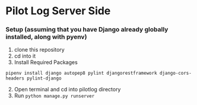 # Pilot Log Server Side

### Setup (assuming that you have Django already globally installed, along with pyenv)
1. clone this repository
2. cd into it 
2. Install Required Packages
```
pipenv install django autopep8 pylint djangorestframework django-cors-headers pylint-django

```
2. Open terminal and cd into pilotlog directory 
3. Run ```python manage.py runserver```
